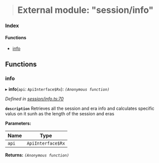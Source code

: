 > # External module: "session/info"

### Index

#### Functions

* [info](_session_info_.md#info)

## Functions

###  info

▸ **info**(`api`: `ApiInterface$Rx`): *`(Anonymous function)`*

*Defined in [session/info.ts:70](https://github.com/polkadot-js/api/blob/ca00dbd/packages/api-derive/src/session/info.ts#L70)*

**`description`** Retrieves all the session and era info and calculates specific valus on it sunh as the length of the session and eras

**Parameters:**

Name | Type |
------ | ------ |
`api` | `ApiInterface$Rx` |

**Returns:** *`(Anonymous function)`*